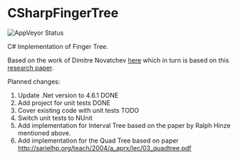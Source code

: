 # CSharpFingerTree
<img src="https://ci.appveyor.com/api/projects/status/github/smalgin/csharpfingertree?branch=master" alt="AppVeyor Status"/>

C# Implementation of Finger Tree.

Based on the work of Dimitre Novatchev [here](https://dnovatchev.wordpress.com/2008/07/20/the-swiss-army-knife-of-data-structures-in-c/) which in turn is based on this [research paper](http://www.staff.city.ac.uk/~ross/papers/FingerTree.html). 

Planned changes:

1. Update .Net version to 4.6.1 DONE
2. Add project for unit tests DONE
3. Cover existing code with unit tests TODO
4. Switch unit tests to NUnit
5. Add implementation for Interval Tree based on the paper by Ralph Hinze mentioned above. 
6. Add implementation for the Quad Tree based on paper http://sarielhp.org/teach/2004/a_aprx/lec/03_quadtree.pdf
